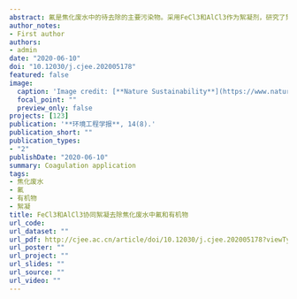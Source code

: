 ```yaml
---
abstract: 氟是焦化废水中的待去除的主要污染物。采用FeCl3和AlCl3作为絮凝剂，研究了絮凝对焦化废水中氟和有机物的去除效果，并考查了不同剂量和pH条件下氟和有机物的去除率。结果表明：AlCl3和FeCl3对F-的最高去除率分别为94.4%和27.3%；在投量为20 mmol·L−1时，FeCl3和AlCl3的TOC去除率分别达到27.6%和23.9%。因此，AlCl3对氟的去除率比FeCl3的更高，但FeCl3对有机物的去除率相对更高。加入Ca2+可以促进氟的去除，但有机物的去除率会下降。另外，通过考察不同pH和铁铝配比对去除率的影响，探讨了同时加入FeCl3和AlCl3的去除效果。结果表明，最适合去除有机物和氟的工作条件是pH为6.5，AlCl3和FeCl3的比值为8∶2。本研究探索了FeCl3和AlCl3对焦化废水中氟和有机物的去除机理，实验结果可为焦化废水的深度处理提供参考。
author_notes:
- First author
authors:
- admin
date: "2020-06-10"
doi: "10.12030/j.cjee.202005178"
featured: false
image:
  caption: 'Image credit: [**Nature Sustainability**](https://www.nature.com/natsustain/)'
  focal_point: ""
  preview_only: false
projects: [123]
publication: '**环境工程学报**, 14(8).'
publication_short: ""
publication_types:
- "2"
publishDate: "2020-06-10"
summary: Coagulation application
tags:
- 焦化废水
- 氟
- 有机物
- 絮凝
title: FeCl3和AlCl3协同絮凝去除焦化废水中氟和有机物
url_code: 
url_dataset: ""
url_pdf: http://cjee.ac.cn/article/doi/10.12030/j.cjee.202005178?viewType=HTML
url_poster: ""
url_project: ""
url_slides: ""
url_source: ""
url_video: ""
---
```



